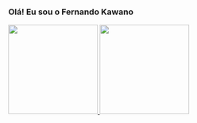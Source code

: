 ### Olá! Eu sou o Fernando Kawano

 <div>
  <a href="https://github.com/kawanofer">
  <img height="180em" src="https://github-readme-stats.vercel.app/api?username=kawanofer&show_icons=true&theme=dracula&include_all_commits=true&count_private=true"/>
  <img height="180em" src="https://github-readme-stats.vercel.app/api/top-langs/?username=kawanofer&layout=compact&langs_count=7&theme=dracula"/>
</div>

<!--
**kawanofer/kawanofer** is a ✨ _special_ ✨ repository because its `README.md` (this file) appears on your GitHub profile.

Here are some ideas to get you started:

- 🔭 I’m currently working on ...
- 🌱 I’m currently learning ...
- 👯 I’m looking to collaborate on ...
- 🤔 I’m looking for help with ...
- 💬 Ask me about ...
- 📫 How to reach me: ...
- 😄 Pronouns: ...
- ⚡ Fun fact: ...
-->
